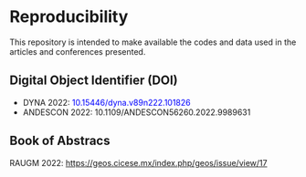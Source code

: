 # Reproducibility
This repository is intended to make available the codes and data used in the articles and conferences presented.

## Digital Object Identifier (DOI)
- DYNA 2022: <span style="color:blue">10.15446/dyna.v89n222.101826</span>
- ANDESCON 2022: 10.1109/ANDESCON56260.2022.9989631

## Book of Abstracs
RAUGM 2022: https://geos.cicese.mx/index.php/geos/issue/view/17
